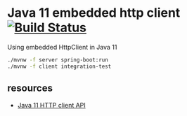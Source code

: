 # Java 11 embedded http client [![Build Status](https://travis-ci.org/daggerok/java-11-http-client.svg?branch=master)](https://travis-ci.org/daggerok/java-11-http-client)
Using embedded HttpClient in Java 11

```bash
./mvnw -f server spring-boot:run
./mvnw -f client integration-test
```

## resources
* [Java 11 HTTP client API](https://dzone.com/articles/java-11-standardized-http-client-api)

